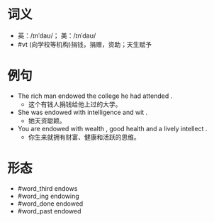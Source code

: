 # 词义
- 英：/ɪnˈdaʊ/； 美：/ɪnˈdaʊ/
- #vt (向学校等机构)捐钱，捐赠，资助；天生赋予
# 例句
- The rich man endowed the college he had attended .
	- 这个有钱人捐钱给他上过的大学。
- She was endowed with intelligence and wit .
	- 她天资聪颖。
- You are endowed with wealth , good health and a lively intellect .
	- 你生来就拥有财富、健康和活跃的思维。
# 形态
- #word_third endows
- #word_ing endowing
- #word_done endowed
- #word_past endowed
